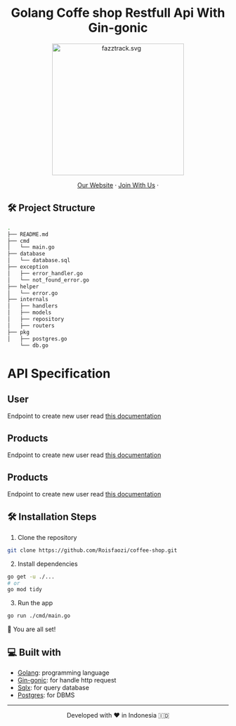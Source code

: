 <h1 align="center">
  Golang Coffe shop Restfull Api With Gin-gonic
</h1>

<p align="center"><img src="https://yt3.ggpht.com/ytc/AKedOLT7YD9x6PiR-CfbBbFC3wz2WatiIZFrI_I0v-6k=s900-c-k-c0x00ffffff-no-rj" width="300px" alt="fazztrack.svg" /></p>

<p align="center">
    <a href="https://www.roisfaozi.com/" target="blank">Our Website</a>
    ·
    <a href="https://www.fazztrack.com/class/fullstack-website-dan-golang">Join With Us</a>
    ·
</p>

## 🛠️ Project Structure

```bash
.
├── README.md
├── cmd
│   └── main.go
├── database
│   └── database.sql
├── exception
│   ├── error_handler.go
│   └── not_found_error.go
├── helper
│   └── error.go
├── internals
│   ├── handlers
│   ├── models
│   ├── repository
│   ├── routers
├── pkg
│   ├── postgres.go
    └── db.go
```

# API Specification

## User

Endpoint to create new user read <a href="https://github.com/Roisfaozi/coffee-shop/blob/main/docs/user.md" target="blank">this documentation</a>

## Products

Endpoint to create new user read <a href="https://github.com/Roisfaozi/coffee-shop/blob/main/docs/product.md" target="blank">this documentation</a>

## Products

Endpoint to create new user read <a href="https://github.com/Roisfaozi/coffee-shop/blob/main/docs/favorite.md" target="blank">this documentation</a>

## 🛠️ Installation Steps

1. Clone the repository

```bash
git clone https://github.com/Roisfaozi/coffee-shop.git
```

2. Install dependencies

```bash
go get -u ./...
# or
go mod tidy
```

3. Run the app

```bash
go run ./cmd/main.go
```

🌟 You are all set!

## 💻 Built with

- [Golang](https://go.dev/): programming language
- [Gin-gonic](https://gin-gonic.com/): for handle http request
- [Sqlx](http://jmoiron.github.io/sqlx/): for query database
- [Postgres](https://www.postgresql.org/): for DBMS

<hr>
<p align="center">
Developed with ❤️ in Indonesia 	🇮🇩
</p>
